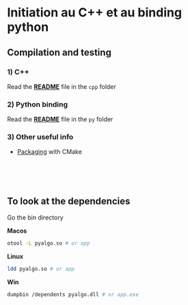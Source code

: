 # Initiation au C++ et au binding python

## Compilation and testing

### 1) C++

Read the [**README**](./cpp/README.md) file in the `cpp` folder


### 2) Python binding

Read the [**README**](./py/README.md) file in the `py` folder

### 3) Other useful info

- [Packaging](https://pybind11.readthedocs.io/en/stable/compiling.html#modules-with-cmake) with CMake

<br><br><br>

## To look at the dependencies
Go the bin directory

**Macos**
```sh
otool -L pyalgo.so # or app
```

**Linux**
```sh
ldd pyalgo.so # or app
```

**Win**
```sh
dumpbin /dependents pyalgo.dll # or app.exe
```